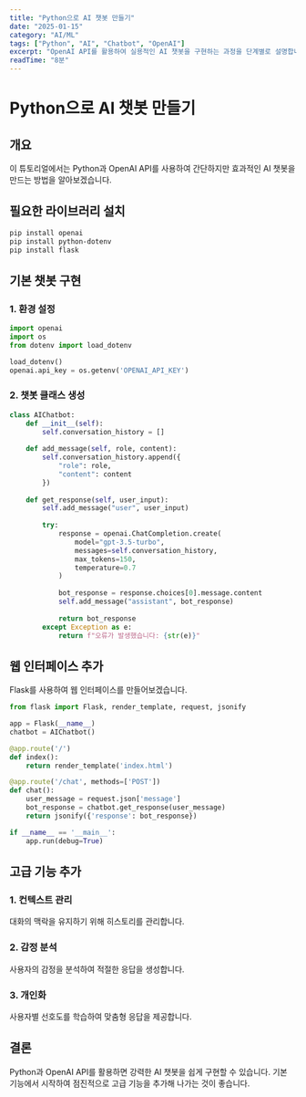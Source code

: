 ```yaml
---
title: "Python으로 AI 챗봇 만들기"
date: "2025-01-15"
category: "AI/ML"
tags: ["Python", "AI", "Chatbot", "OpenAI"]
excerpt: "OpenAI API를 활용하여 실용적인 AI 챗봇을 구현하는 과정을 단계별로 설명합니다."
readTime: "8분"
---
```


# Python으로 AI 챗봇 만들기

## 개요

이 튜토리얼에서는 Python과 OpenAI API를 사용하여 간단하지만 효과적인 AI 챗봇을 만드는 방법을 알아보겠습니다.

## 필요한 라이브러리 설치

```bash
pip install openai
pip install python-dotenv
pip install flask
```

## 기본 챗봇 구현

### 1. 환경 설정

```python
import openai
import os
from dotenv import load_dotenv

load_dotenv()
openai.api_key = os.getenv('OPENAI_API_KEY')
```

### 2. 챗봇 클래스 생성

```python
class AIChatbot:
    def __init__(self):
        self.conversation_history = []
    
    def add_message(self, role, content):
        self.conversation_history.append({
            "role": role,
            "content": content
        })
    
    def get_response(self, user_input):
        self.add_message("user", user_input)
        
        try:
            response = openai.ChatCompletion.create(
                model="gpt-3.5-turbo",
                messages=self.conversation_history,
                max_tokens=150,
                temperature=0.7
            )
            
            bot_response = response.choices[0].message.content
            self.add_message("assistant", bot_response)
            
            return bot_response
        except Exception as e:
            return f"오류가 발생했습니다: {str(e)}"
```

## 웹 인터페이스 추가

Flask를 사용하여 웹 인터페이스를 만들어보겠습니다.

```python
from flask import Flask, render_template, request, jsonify

app = Flask(__name__)
chatbot = AIChatbot()

@app.route('/')
def index():
    return render_template('index.html')

@app.route('/chat', methods=['POST'])
def chat():
    user_message = request.json['message']
    bot_response = chatbot.get_response(user_message)
    return jsonify({'response': bot_response})

if __name__ == '__main__':
    app.run(debug=True)
```

## 고급 기능 추가

### 1. 컨텍스트 관리
대화의 맥락을 유지하기 위해 히스토리를 관리합니다.

### 2. 감정 분석
사용자의 감정을 분석하여 적절한 응답을 생성합니다.

### 3. 개인화
사용자별 선호도를 학습하여 맞춤형 응답을 제공합니다.

## 결론

Python과 OpenAI API를 활용하면 강력한 AI 챗봇을 쉽게 구현할 수 있습니다. 기본 기능에서 시작하여 점진적으로 고급 기능을 추가해 나가는 것이 좋습니다.